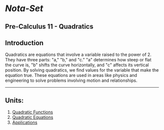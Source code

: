 # ***Nota-Set***
## Pre-Calculus 11 - Quadratics
## **Introduction**

Quadratics are equations that involve a variable raised to the power of 2. They have three parts: "a," "b," and "c." "a" determines how steep or flat the curve is, "b" shifts the curve horizontally, and "c" affects its vertical position. By solving quadratics, we find values for the variable that make the equation true. These equations are used in areas like physics and engineering to solve problems involving motion and relationships.

---

## **Units**:

1. [Quadratic Functions](quad/func.md)
2. [Quadratic Equations](quad/equ.md)
3. [Applications](quad/apply.md)